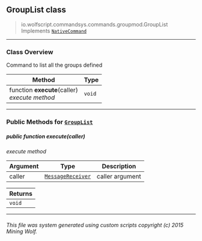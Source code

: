 ## GroupList __class__

>io.wolfscript.commandsys.commands.groupmod.GroupList
>Implements [`NativeCommand`](../../NativeCommand.md)

---

### Class Overview

Command to list all the groups defined

Method | Type   
--- | :--- 
 function __execute__(caller) <br> _execute method_ | `void`



---


### Public Methods for [`GroupList`](GroupList.md)

##### <a id='execute'></a>public  function __execute__(caller)

_execute method_

Argument | Type | Description  
--- | --- | --- 
caller | [`MessageReceiver`](../../../chat/MessageReceiver.md) | caller argument

Returns | 
--- | 
`void` |


---


###### This file was system generated using custom scripts copyright (c) 2015 Mining Wolf.
	

